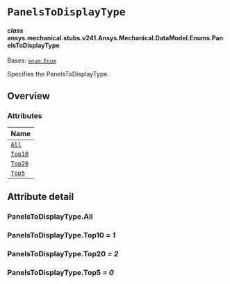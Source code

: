 <!-- vale off -->

<a id="panelstodisplaytype"></a>

# `PanelsToDisplayType`

<a id="ansys.mechanical.stubs.v241.Ansys.Mechanical.DataModel.Enums.PanelsToDisplayType"></a>

#### *class* ansys.mechanical.stubs.v241.Ansys.Mechanical.DataModel.Enums.PanelsToDisplayType

Bases: [`enum.Enum`](https://docs.python.org/3/library/enum.html#enum.Enum)

Specifies the PanelsToDisplayType.

<!-- !! processed by numpydoc !! -->

<a id="overview"></a>

## Overview

### Attributes

| Name |
| --------------------------------------- |
| [`All`](#PanelsToDisplayType.All) |
| [`Top10`](#PanelsToDisplayType.Top10) |
| [`Top20`](#PanelsToDisplayType.Top20) |
| [`Top5`](#PanelsToDisplayType.Top5) |

<a id="attribute-detail"></a>

## Attribute detail

<a id="PanelsToDisplayType.All"></a>

### PanelsToDisplayType.All

<a id="PanelsToDisplayType.Top10"></a>

### PanelsToDisplayType.Top10 *= 1*

<a id="PanelsToDisplayType.Top20"></a>

### PanelsToDisplayType.Top20 *= 2*

<a id="PanelsToDisplayType.Top5"></a>

### PanelsToDisplayType.Top5 *= 0*

<!-- vale on -->
